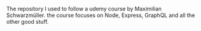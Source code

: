 The repository I used to follow a udemy course by Maximilian Schwarzmüller. the course focuses on Node, Express, GraphQL and all the other good stuff.